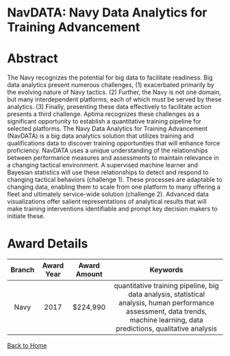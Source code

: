 
NavDATA: Navy Data Analytics for Training Advancement
=====================================================

# Abstract


The Navy recognizes the potential for big data to facilitate readiness. Big data analytics present numerous challenges, (1) exacerbated primarily by the evolving nature of Navy tactics. (2) Further, the Navy is not one domain, but many interdependent platforms; each of which must be served by these analytics. (3) Finally, presenting these data effectively to facilitate action presents a third challenge. Aptima recognizes these challenges as a significant opportunity to establish a quantitative training pipeline for selected platforms. The Navy Data Analytics for Training Advancement (NavDATA) is a big data analytics solution that utilizes training and qualifications data to discover training opportunities that will enhance force proficiency. NavDATA uses a unique understanding of the relationships between performance measures and assessments to maintain relevance in a changing tactical environment. A supervised machine learner and Bayesian statistics will use these relationships to detect and respond to changing tactical behaviors (challenge 1). These processes are adaptable to changing data, enabling them to scale from one platform to many offering a fleet and ultimately service-wide solution (challenge 2). Advanced data visualizations offer salient representations of analytical results that will make training interventions identifiable and prompt key decision makers to initiate these.  

# Award Details

|Branch|Award Year|Award Amount|Keywords|
| :---: | :---: | :---: | :---: |
|Navy|2017|$224,990|quantitative training pipeline, big data analysis, statistical analysis, human performance assessment, data trends, machine learning, data predictions, qualitative analysis|
  
  


[Back to Home](https://github.com/chrischow/dod_sbir_awards/JH/#1960)